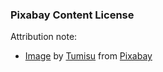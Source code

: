 ### Pixabay Content License

Attribution note:

- [Image][pixabay:5989553]
  by [Tumisu][pixabay:tumisu-148124:ref-5989553]
  from [Pixabay][pixabay:ref-5989553]


[pixabay:5989553]: https://pixabay.com/photos/man-mistake-old-forget-error-5989553/?utm_source=link-attribution&utm_medium=referral&utm_campaign=image&utm_content=5989553
[pixabay:tumisu-148124:ref-5989553]: https://pixabay.com/users/tumisu-148124/?utm_source=link-attribution&utm_medium=referral&utm_campaign=image&utm_content=5989553
[pixabay:ref-5989553]: https://pixabay.com//?utm_source=link-attribution&utm_medium=referral&utm_campaign=image&utm_content=5989553
